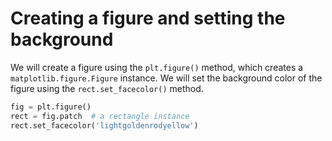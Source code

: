 # Creating a figure and setting the background

We will create a figure using the `plt.figure()` method, which creates a `matplotlib.figure.Figure` instance. We will set the background color of the figure using the `rect.set_facecolor()` method.

```python
fig = plt.figure()
rect = fig.patch  # a rectangle instance
rect.set_facecolor('lightgoldenrodyellow')
```
